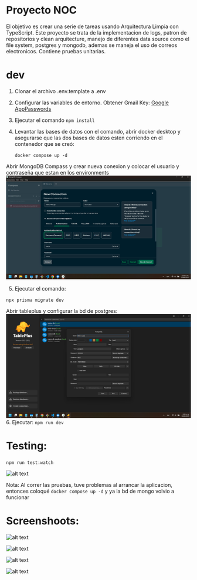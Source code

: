 # Proyecto NOC

El objetivo es crear una serie de tareas usando Arquitectura Limpia con TypeScript.
Este proyecto se trata de la implementacion de logs, patron de repositorios y clean arquitecture, manejo de diferentes data source como el file system, postgres y mongodb, ademas se maneja el uso de correos electronicos. Contiene pruebas unitarias.

# dev
1. Clonar el archivo .env.template a .env
2. Configurar las variables de entorno. Obtener Gmail Key: [Google AppPasswords](https://myaccount.google.com/u/0/apppasswords)

3. Ejecutar el comando ```npm install```
4. Levantar las bases de datos con el comando, abrir docker desktop y asegurarse que las dos bases de datos esten corriendo en el contenedor que se creó:
   ```
   docker compose up -d
   ```
Abrir MongoDB Compass y crear nueva conexion y colocar el usuario y contraseña que estan en los environments
![alt text](src/public/image.png)

5. Ejecutar el comando:
  ```
  npx prisma migrate dev
  ```
Abrir tableplus y configurar la bd de postgres:
  ![alt text](src/public/image2.png)
6. Ejecutar: ```npm run dev```

# Testing:

``` npm run test:watch ```

![alt text](src/public/screenshoot4.png)

Nota: Al correr las pruebas, tuve problemas al arrancar la aplicacion, entonces coloqué ```docker compose up -d``` y ya la bd de mongo volvio a funcionar


# Screenshoots:
![alt text](src/public/correo.png)

![alt text](src/public/screenshoot1.png)

![alt text](src/public/screenshoot2.png)

![alt text](src/public/screenshoot3.png)



